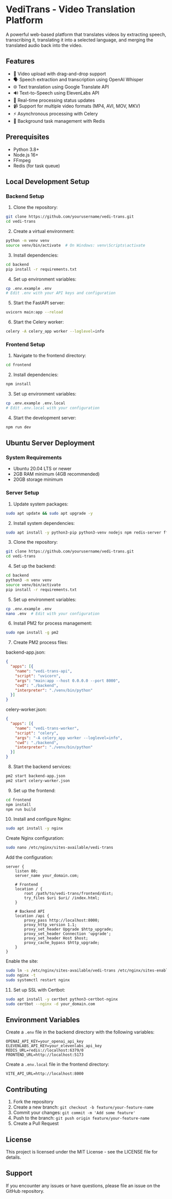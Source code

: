 # VediTrans - Video Translation Platform

A powerful web-based platform that translates videos by extracting speech, transcribing it, translating it into a selected language, and merging the translated audio back into the video.

## Features

- 🎥 Video upload with drag-and-drop support
- 🗣️ Speech extraction and transcription using OpenAI Whisper
- 🌐 Text translation using Google Translate API
- 🔊 Text-to-Speech using ElevenLabs API
- 🎯 Real-time processing status updates
- 📹 Support for multiple video formats (MP4, AVI, MOV, MKV)
- ⚡ Asynchronous processing with Celery
- 🔄 Background task management with Redis

## Prerequisites

- Python 3.8+
- Node.js 16+
- FFmpeg
- Redis (for task queue)

## Local Development Setup

### Backend Setup

1. Clone the repository:
```bash
git clone https://github.com/yourusername/vedi-trans.git
cd vedi-trans
```

2. Create a virtual environment:
```bash
python -m venv venv
source venv/bin/activate  # On Windows: venv\Scripts\activate
```

3. Install dependencies:
```bash
cd backend
pip install -r requirements.txt
```

4. Set up environment variables:
```bash
cp .env.example .env
# Edit .env with your API keys and configuration
```

5. Start the FastAPI server:
```bash
uvicorn main:app --reload
```

6. Start the Celery worker:
```bash
celery -A celery_app worker --loglevel=info
```

### Frontend Setup

1. Navigate to the frontend directory:
```bash
cd frontend
```

2. Install dependencies:
```bash
npm install
```

3. Set up environment variables:
```bash
cp .env.example .env.local
# Edit .env.local with your configuration
```

4. Start the development server:
```bash
npm run dev
```

## Ubuntu Server Deployment

### System Requirements
- Ubuntu 20.04 LTS or newer
- 2GB RAM minimum (4GB recommended)
- 20GB storage minimum

### Server Setup

1. Update system packages:
```bash
sudo apt update && sudo apt upgrade -y
```

2. Install system dependencies:
```bash
sudo apt install -y python3-pip python3-venv nodejs npm redis-server ffmpeg
```

3. Clone the repository:
```bash
git clone https://github.com/yourusername/vedi-trans.git
cd vedi-trans
```

4. Set up the backend:
```bash
cd backend
python3 -m venv venv
source venv/bin/activate
pip install -r requirements.txt
```

5. Set up environment variables:
```bash
cp .env.example .env
nano .env  # Edit with your configuration
```

6. Install PM2 for process management:
```bash
sudo npm install -g pm2
```

7. Create PM2 process files:

backend-app.json:
```json
{
  "apps": [{
    "name": "vedi-trans-api",
    "script": "uvicorn",
    "args": "main:app --host 0.0.0.0 --port 8000",
    "cwd": "./backend",
    "interpreter": "./venv/bin/python"
  }]
}
```

celery-worker.json:
```json
{
  "apps": [{
    "name": "vedi-trans-worker",
    "script": "celery",
    "args": "-A celery_app worker --loglevel=info",
    "cwd": "./backend",
    "interpreter": "./venv/bin/python"
  }]
}
```

8. Start the backend services:
```bash
pm2 start backend-app.json
pm2 start celery-worker.json
```

9. Set up the frontend:
```bash
cd frontend
npm install
npm run build
```

10. Install and configure Nginx:
```bash
sudo apt install -y nginx
```

Create Nginx configuration:
```bash
sudo nano /etc/nginx/sites-available/vedi-trans
```

Add the configuration:
```nginx
server {
    listen 80;
    server_name your_domain.com;

    # Frontend
    location / {
        root /path/to/vedi-trans/frontend/dist;
        try_files $uri $uri/ /index.html;
    }

    # Backend API
    location /api {
        proxy_pass http://localhost:8000;
        proxy_http_version 1.1;
        proxy_set_header Upgrade $http_upgrade;
        proxy_set_header Connection 'upgrade';
        proxy_set_header Host $host;
        proxy_cache_bypass $http_upgrade;
    }
}
```

Enable the site:
```bash
sudo ln -s /etc/nginx/sites-available/vedi-trans /etc/nginx/sites-enabled/
sudo nginx -t
sudo systemctl restart nginx
```

11. Set up SSL with Certbot:
```bash
sudo apt install -y certbot python3-certbot-nginx
sudo certbot --nginx -d your_domain.com
```

## Environment Variables

Create a `.env` file in the backend directory with the following variables:

```env
OPENAI_API_KEY=your_openai_api_key
ELEVENLABS_API_KEY=your_elevenlabs_api_key
REDIS_URL=redis://localhost:6379/0
FRONTEND_URL=http://localhost:5173
```

Create a `.env.local` file in the frontend directory:

```env
VITE_API_URL=http://localhost:8000
```

## Contributing

1. Fork the repository
2. Create a new branch: `git checkout -b feature/your-feature-name`
3. Commit your changes: `git commit -m 'Add some feature'`
4. Push to the branch: `git push origin feature/your-feature-name`
5. Create a Pull Request

## License

This project is licensed under the MIT License - see the LICENSE file for details.

## Support

If you encounter any issues or have questions, please file an issue on the GitHub repository. 
